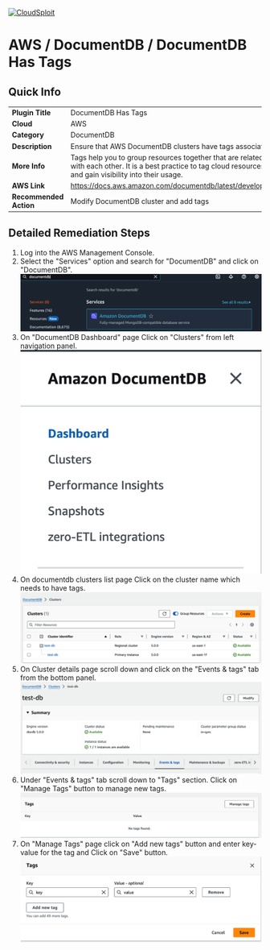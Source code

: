 [![CloudSploit](https://cloudsploit.com/img/logo-new-big-text-100.png "CloudSploit")](https://cloudsploit.com)

# AWS / DocumentDB / DocumentDB Has Tags

## Quick Info

| | |
|-|-|
| **Plugin Title** | DocumentDB Has Tags |
| **Cloud** | AWS |
| **Category** | DocumentDB |
| **Description** | Ensure that AWS DocumentDB clusters have tags associated |
| **More Info** |Tags help you to group resources together that are related to or associated with each other. It is a best practice to tag cloud resources to better organize and gain visibility into their usage.  |
| **AWS Link** | https://docs.aws.amazon.com/documentdb/latest/developerguide/tagging.html |
| **Recommended Action** | Modify DocumentDB cluster and add tags |

## Detailed Remediation Steps 
1. Log into the AWS Management Console.
2. Select the "Services" option and search for "DocumentDB" and click on "DocumentDB".</br> <img src="/resources/aws/documentdb/docdb-has-tags/step2.png"/>
3. On "DocumentDB Dashboard" page Click on "Clusters" from left navigation panel.</br> <img src="/resources/aws/documentdb/docdb-has-tags/step3.png"/>
4. On documentdb clusters list page Click on the cluster name which needs to have tags.</br> <img src="/resources/aws/documentdb/docdb-has-tags/step4.png"/>
5. On Cluster details page scroll down and click on the "Events & tags" tab from the bottom panel.</br> <img src="/resources/aws/documentdb/docdb-has-tags/step5.png"/>
6. Under "Events & tags" tab scroll down to "Tags" section. Click on "Manage Tags" button to manage new tags.</br> <img src="/resources/aws/documentdb/docdb-has-tags/step6.png"/>
7. On "Manage Tags" page click on "Add new tags" button and enter key-value for the tag and Click on "Save" button.</br> <img src="/resources/aws/documentdb/docdb-has-tags/step7.png"/> 



